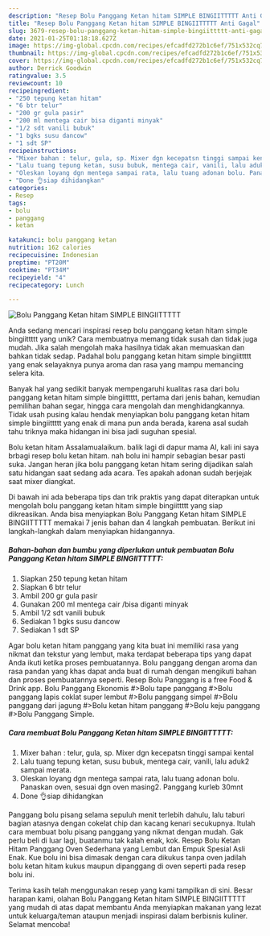 ```yaml
---
description: "Resep Bolu Panggang Ketan hitam SIMPLE BINGIITTTTT Anti Gagal"
title: "Resep Bolu Panggang Ketan hitam SIMPLE BINGIITTTTT Anti Gagal"
slug: 3679-resep-bolu-panggang-ketan-hitam-simple-bingiittttt-anti-gagal
date: 2021-01-25T01:18:18.627Z
image: https://img-global.cpcdn.com/recipes/efcadfd272b1c6ef/751x532cq70/bolu-panggang-ketan-hitam-simple-bingiittttt-foto-resep-utama.jpg
thumbnail: https://img-global.cpcdn.com/recipes/efcadfd272b1c6ef/751x532cq70/bolu-panggang-ketan-hitam-simple-bingiittttt-foto-resep-utama.jpg
cover: https://img-global.cpcdn.com/recipes/efcadfd272b1c6ef/751x532cq70/bolu-panggang-ketan-hitam-simple-bingiittttt-foto-resep-utama.jpg
author: Derrick Goodwin
ratingvalue: 3.5
reviewcount: 10
recipeingredient:
- "250 tepung ketan hitam"
- "6 btr telur"
- "200 gr gula pasir"
- "200 ml mentega cair bisa diganti minyak"
- "1/2 sdt vanili bubuk"
- "1 bgks susu dancow"
- "1 sdt SP"
recipeinstructions:
- "Mixer bahan : telur, gula, sp. Mixer dgn kecepatsn tinggi sampai kental"
- "Lalu tuang tepung ketan, susu bubuk, mentega cair, vanili, lalu aduk2 sampai merata."
- "Oleskan loyang dgn mentega sampai rata, lalu tuang adonan bolu. Panaskan oven, sesuai dgn oven masing2. Panggang kurleb 30mnt"
- "Done 👌siap dihidangkan"
categories:
- Resep
tags:
- bolu
- panggang
- ketan

katakunci: bolu panggang ketan 
nutrition: 162 calories
recipecuisine: Indonesian
preptime: "PT20M"
cooktime: "PT34M"
recipeyield: "4"
recipecategory: Lunch

---
```



![Bolu Panggang Ketan hitam SIMPLE BINGIITTTTT](https://img-global.cpcdn.com/recipes/efcadfd272b1c6ef/751x532cq70/bolu-panggang-ketan-hitam-simple-bingiittttt-foto-resep-utama.jpg)

Anda sedang mencari inspirasi resep bolu panggang ketan hitam simple bingiittttt yang unik? Cara membuatnya memang tidak susah dan tidak juga mudah. Jika salah mengolah maka hasilnya tidak akan memuaskan dan bahkan tidak sedap. Padahal bolu panggang ketan hitam simple bingiittttt yang enak selayaknya punya aroma dan rasa yang mampu memancing selera kita.

Banyak hal yang sedikit banyak mempengaruhi kualitas rasa dari bolu panggang ketan hitam simple bingiittttt, pertama dari jenis bahan, kemudian pemilihan bahan segar, hingga cara mengolah dan menghidangkannya. Tidak usah pusing kalau hendak menyiapkan bolu panggang ketan hitam simple bingiittttt yang enak di mana pun anda berada, karena asal sudah tahu triknya maka hidangan ini bisa jadi suguhan spesial.

Bolu ketan hitam Assalamualaikum. balik lagi di dapur mama Al, kali ini saya brbagi resep bolu ketan hitam. nah bolu ini hampir sebagian besar pasti suka. Jangan heran jika bolu panggang ketan hitam sering dijadikan salah satu hidangan saat sedang ada acara. Tes apakah adonan sudah berjejak saat mixer diangkat.


Di bawah ini ada beberapa tips dan trik praktis yang dapat diterapkan untuk mengolah bolu panggang ketan hitam simple bingiittttt yang siap dikreasikan. Anda bisa menyiapkan Bolu Panggang Ketan hitam SIMPLE BINGIITTTTT memakai 7 jenis bahan dan 4 langkah pembuatan. Berikut ini langkah-langkah dalam menyiapkan hidangannya.

<!--inarticleads1-->

##### Bahan-bahan dan bumbu yang diperlukan untuk pembuatan Bolu Panggang Ketan hitam SIMPLE BINGIITTTTT:

1. Siapkan 250 tepung ketan hitam
1. Siapkan 6 btr telur
1. Ambil 200 gr gula pasir
1. Gunakan 200 ml mentega cair /bisa diganti minyak
1. Ambil 1/2 sdt vanili bubuk
1. Sediakan 1 bgks susu dancow
1. Sediakan 1 sdt SP


Agar bolu ketan hitam panggang yang kita buat ini memiliki rasa yang nikmat dan tekstur yang lembut, maka terdapat beberapa tips yang dapat Anda ikuti ketika proses pembuatannya. Bolu panggang dengan aroma dan rasa pandan yang khas dapat anda buat di rumah dengan mengikuti bahan dan proses pembuatannya seperti. Resep Bolu Panggang is a free Food &amp; Drink app. Bolu Panggang Ekonomis #&gt;Bolu tape panggang #&gt;Bolu panggang lapis coklat super lembut #&gt;Bolu panggang simpel #&gt;Bolu panggang dari jagung #&gt;Bolu ketan hitam panggang #&gt;Bolu keju panggang #&gt;Bolu Panggang Simple. 

<!--inarticleads2-->

##### Cara membuat Bolu Panggang Ketan hitam SIMPLE BINGIITTTTT:

1. Mixer bahan : telur, gula, sp. Mixer dgn kecepatsn tinggi sampai kental
1. Lalu tuang tepung ketan, susu bubuk, mentega cair, vanili, lalu aduk2 sampai merata.
1. Oleskan loyang dgn mentega sampai rata, lalu tuang adonan bolu. Panaskan oven, sesuai dgn oven masing2. Panggang kurleb 30mnt
1. Done 👌siap dihidangkan


Panggang bolu pisang selama sepuluh menit terlebih dahulu, lalu taburi bagian atasnya dengan cokelat chip dan kacang kenari secukupnya. Itulah cara membuat bolu pisang panggang yang nikmat dengan mudah. Gak perlu beli di luar lagi, buatanmu tak kalah enak, kok. Resep Bolu Ketan Hitam Panggang Oven Sederhana yang Lembut dan Empuk Spesial Asli Enak. Kue bolu ini bisa dimasak dengan cara dikukus tanpa oven jadilah bolu ketan hitam kukus maupun dipanggang di oven seperti pada resep bolu ini. 

Terima kasih telah menggunakan resep yang kami tampilkan di sini. Besar harapan kami, olahan Bolu Panggang Ketan hitam SIMPLE BINGIITTTTT yang mudah di atas dapat membantu Anda menyiapkan makanan yang lezat untuk keluarga/teman ataupun menjadi inspirasi dalam berbisnis kuliner. Selamat mencoba!
